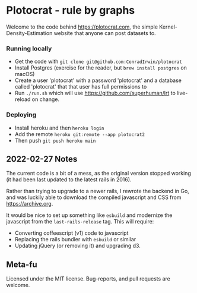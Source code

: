 # Plotocrat - rule by graphs

Welcome to the code behind https://plotocrat.com, the simple
Kernel-Density-Estimation website that anyone can post datasets to.

### Running locally

- Get the code with `git clone git@github.com:ConradIrwin/plotocrat`
- Install Postgres (exercise for the reader, but `brew install postgres` on macOS)
- Create a user 'plotocrat' with a password 'plotocrat' and a database called 'plotocrat' that that user has full permissions to
- Run `./run.sh` which will use https://github.com/superhuman/lrt to live-reload on change.

### Deploying

- Install heroku and then `heroku login`
- Add the remote `heroku git:remote --app plotocrat2`
- Then push `git push heroku main`

## 2022-02-27 Notes

The current code is a bit of a mess, as the original version stopped working (it
had been last updated to the latest rails in 2016).

Rather than trying to upgrade to a newer rails, I rewrote the backend in Go, and
was luckily able to download the compiled javascript and CSS from
https://archive.org.

It would be nice to set up something like `esbuild` and modernize the javascript
from the `last-rails-release` tag. This will require:

- Converting coffeescript (v1) code to javascript
- Replacing the rails bundler with `esbuild` or similar
- Updating jQuery (or removing it) and upgrading d3.

## Meta-fu

Licensed under the MIT license. Bug-reports, and pull requests are welcome.
